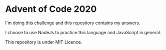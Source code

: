 # Advent of Code 2020

I'm doing [this challenge](https://adventofcode.com/2020) and this repository contains my answers.

I choose to use NodeJs to practice this language and JavaScript in general.

This repository is under MIT Licence.